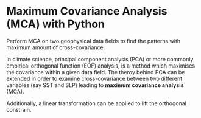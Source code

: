 # Maximum Covariance Analysis (MCA) with Python
Perform MCA on two geophysical data fields to find the patterns with maximum amount of cross-covariance.

In climate science, principal component analysis (PCA) or more commonly empirical orthogonal function (EOF) analysis, is a method which maximises the covariance within a given data field. The theroy behind PCA can be extended in order to examine cross-covariance between two different variables (say SST and SLP) leading to **maximum covariance analysis** (MCA). 

Additionally, a linear transformation can be applied to lift the orthogonal constrain. 
